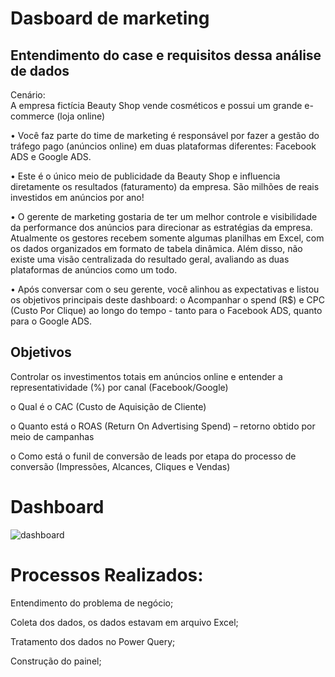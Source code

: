 # Dasboard de marketing
 ## Entendimento do case e requisitos dessa análise de dados
Cenário:  
A empresa fictícia Beauty Shop vende cosméticos e possui um grande e-commerce (loja 
online)  

• Você faz parte do time de marketing é responsável por fazer a gestão do tráfego pago 
(anúncios online) em duas plataformas diferentes: Facebook ADS e Google ADS.
  
  • Este é o único meio de publicidade da Beauty Shop e influencia diretamente os resultados 
(faturamento) da empresa. São milhões de reais investidos em anúncios por ano! 
  
  • O gerente de marketing gostaria de ter um melhor controle e visibilidade da performance 
dos anúncios para direcionar as estratégias da empresa. Atualmente os gestores recebem 
somente algumas planilhas em Excel, com os dados organizados em formato de tabela 
dinâmica. Além disso, não existe uma visão centralizada do resultado geral, avaliando as duas 
plataformas de anúncios como um todo.
  
  • Após conversar com o seu gerente, você alinhou as expectativas e listou os objetivos 
principais deste dashboard:
o Acompanhar o spend (R$) e CPC (Custo Por Clique) ao longo do tempo - tanto para o 
Facebook ADS, quanto para o Google ADS.
## Objetivos
Controlar os investimentos totais em anúncios online e entender a representatividade 
(%) por canal (Facebook/Google)  

o Qual é o CAC (Custo de Aquisição de Cliente)  

o Quanto está o ROAS (Return On Advertising Spend) – retorno obtido por meio de 
campanhas  

o Como está o funil de conversão de leads por etapa do processo de conversão 
(Impressões, Alcances, Cliques e Vendas)
# Dashboard  

![dashboard](https://user-images.githubusercontent.com/18721122/180001047-32123f03-e9a6-4874-be39-0f7d39668ff1.png)

# Processos Realizados:
Entendimento do problema de negócio;  

Coleta dos dados, os dados estavam em arquivo Excel;  

Tratamento dos dados no Power Query;  

Construção do painel;  
